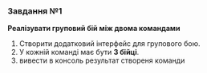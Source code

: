 ### Завдання №1
**Реалізувати груповий бій між двома командами**

1. Створити додатковий інтерфейс для групового бою.
2. У кожній команді має бути **3 бійці**.
3. вивести в консоль результат створеня команди

